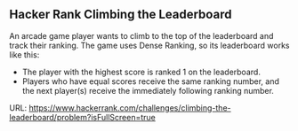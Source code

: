 ## Hacker Rank Climbing the Leaderboard

An arcade game player wants to climb to the top of the leaderboard and track their ranking. The game uses Dense Ranking, so its leaderboard works like this:

- The player with the highest score is ranked 1 on the leaderboard.
- Players who have equal scores receive the same ranking number, and the next player(s) receive the immediately following ranking number.

URL: https://www.hackerrank.com/challenges/climbing-the-leaderboard/problem?isFullScreen=true
